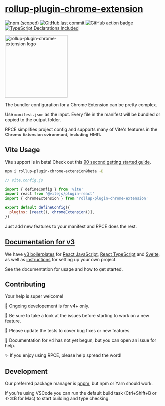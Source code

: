 # [rollup-plugin-chrome-extension](https://www.extend-chrome.dev/rollup-plugin)

[![npm (scoped)](https://img.shields.io/npm/v/rollup-plugin-chrome-extension.svg)](https://www.npmjs.com/package/rollup-plugin-chrome-extension)
[![GitHub last commit](https://img.shields.io/github/last-commit/extend-chrome/rollup-plugin-chrome-extension.svg?logo=github)](https://github.com/extend-chrome/rollup-plugin-chrome-extension)
![GitHub action badge](https://github.com/extend-chrome/rollup-plugin-chrome-extension/actions/workflows/rollup-plugin.yml/badge.svg)
[![TypeScript Declarations Included](https://img.shields.io/badge/types-TypeScript-informational)](#typescript)

<a href="https://www.extend-chrome.dev/rollup-plugin" rel="noopener">
  <img width=200px height=200px src="https://imgur.com/wEXnCYK.png" alt="rollup-plugin-chrome-extension logo"></a>

The bundler configuration for a Chrome Extension can be pretty complex.

Use `manifest.json` as the input. Every file in the manifest will be bundled or
copied to the output folder.

RPCE simplifies project config and supports many of Vite's features in the
Chrome Extension evironment, including HMR.

## Vite Usage

Vite support is in beta! Check out this [90 second getting started guide]().

```sh
npm i rollup-plugin-chrome-extension@beta -D
```

```javascript
// vite.config.js

import { defineConfig } from 'vite'
import react from '@vitejs/plugin-react'
import { chromeExtension } from 'rollup-plugin-chrome-extension'

export default defineConfig({
  plugins: [react(), chromeExtension()],
})
```

Just add new features to your manifest and RPCE does the rest.

## [Documentation for v3](https://www.extend-chrome.dev/rollup-plugin)

We have
[v3 boilerplates](https://www.extend-chrome.dev/rollup-plugin#chrome-extension-boilerplates)
for [React JavaScript](https://github.com/extend-chrome/js-react-boilerplate),
[React TypeScript](https://github.com/extend-chrome/ts-react-boilerplate) and
[Svelte](https://github.com/kyrelldixon/svelte-tailwind-extension-boilerplate),
as well as [instructions](https://www.extend-chrome.dev/rollup-plugin#usage) for
setting up your own project.

See the [documentation](https://www.extend-chrome.dev/rollup-plugin) for usage
and how to get started.

## Contributing

Your help is super welcome!

🎯 Ongoing developement is for v4+ only.

👀 Be sure to take a look at the issues before starting to work on a new
feature.

🙏 Please update the tests to cover bug fixes or new features.

📕 Documentation for v4 has not yet begun, but you can open an issue for help.

✨ If you enjoy using RPCE, please help spread the word!

## Development

Our preferred package manager is [pnpm](https://pnpm.io/), but npm or Yarn
should work.

If you're using VSCode you can run the default build task (Ctrl+Shift+B or ⇧⌘B
for Mac) to start building and type checking.
